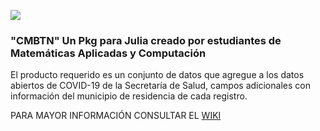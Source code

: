
   ![](https://user-images.githubusercontent.com/47236047/105114729-138f9e80-5a8d-11eb-9bed-285607aae4d8.png)
### "CMBTN" Un Pkg para Julia creado por estudiantes de Matemáticas Aplicadas y Computación
El producto requerido es un conjunto de datos que agregue a los datos abiertos de COVID-19 de la Secretaría de Salud, campos adicionales con información del municipio de residencia de cada registro.

PARA MAYOR INFORMACIÓN CONSULTAR EL [WIKI](https://github.com/Replase/CMBTN.jl/wiki)
